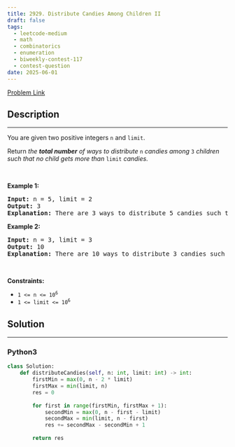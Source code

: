 ```yaml
---
title: 2929. Distribute Candies Among Children II
draft: false
tags: 
  - leetcode-medium
  - math
  - combinatorics
  - enumeration
  - biweekly-contest-117
  - contest-question
date: 2025-06-01
---
```


[Problem Link](https://leetcode.com/problems/distribute-candies-among-children-ii/)

## Description

---
<p>You are given two positive integers <code>n</code> and <code>limit</code>.</p>

<p>Return <em>the <strong>total number</strong> of ways to distribute </em><code>n</code> <em>candies among </em><code>3</code><em> children such that no child gets more than </em><code>limit</code><em> candies.</em></p>

<p>&nbsp;</p>
<p><strong class="example">Example 1:</strong></p>

<pre>
<strong>Input:</strong> n = 5, limit = 2
<strong>Output:</strong> 3
<strong>Explanation:</strong> There are 3 ways to distribute 5 candies such that no child gets more than 2 candies: (1, 2, 2), (2, 1, 2) and (2, 2, 1).
</pre>

<p><strong class="example">Example 2:</strong></p>

<pre>
<strong>Input:</strong> n = 3, limit = 3
<strong>Output:</strong> 10
<strong>Explanation:</strong> There are 10 ways to distribute 3 candies such that no child gets more than 3 candies: (0, 0, 3), (0, 1, 2), (0, 2, 1), (0, 3, 0), (1, 0, 2), (1, 1, 1), (1, 2, 0), (2, 0, 1), (2, 1, 0) and (3, 0, 0).
</pre>

<p>&nbsp;</p>
<p><strong>Constraints:</strong></p>

<ul>
	<li><code>1 &lt;= n &lt;= 10<sup>6</sup></code></li>
	<li><code>1 &lt;= limit &lt;= 10<sup>6</sup></code></li>
</ul>


## Solution

---
### Python3
``` py title='distribute-candies-among-children-ii'
class Solution:
    def distributeCandies(self, n: int, limit: int) -> int:
        firstMin = max(0, n - 2 * limit)
        firstMax = min(limit, n)
        res = 0
        
        for first in range(firstMin, firstMax + 1):
            secondMin = max(0, n - first - limit)
            secondMax = min(limit, n - first)
            res += secondMax - secondMin + 1
        
        return res
            
```

